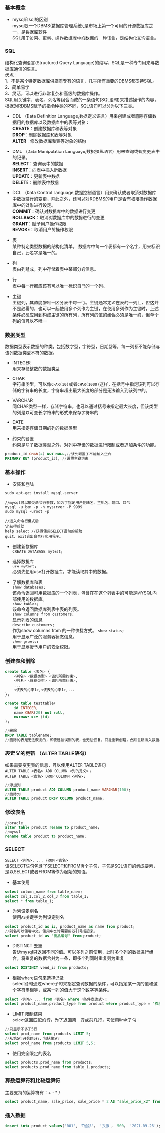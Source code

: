 ### 基本概念  
- mysql和sql的区别   
mysql是一个DBMS(数据库管理系统),是市场上第一个可用的开源数据库之一，是数据库软件   
SQL用于访问、更新、操作数据库中的数据的一种语言，是结构化查询语言。

### SQL  
结构化查询语言(Structured Query Language)的缩写，SQL是一种专门用来与数据库通信的语言。  
优点：  
1、不是某个特定数据库供应商专有的语言，几乎所有重要的DBMS都支持SQL。  
2、简单易学   
3、灵活，可以进行非常复杂和高级的数据库操作。   
SQL用关键字、表名、列名等组合而成的一条语句(SQL语句)来描述操作的内容，   
根据对RDBMS赋予的指令种类的不同，SQL语句可以分为以下三类。  
- DDL （Data Definition Language,数据定义语言）用来创建或者删除存储数据用的数据库以及数据库中的表等对象：   
**CREATE**：创建数据库和表等对象  
**DROP**：删除数据库和表等对象  
**ALTER**：修改数据库和表等对象的结构   

- DML （Data Manipulation Language,数据操纵语言）用来查询或者变更表中的记录。  
**SELECT**：查询表中的数据    
**INSERT**：向表中插入新数据   
**UPDATE**：更新表中数据    
**DELETE**：删除表中数据  

- DCL （Data Control Language,数据控制语言）用来确认或者取消对数据库中数据进行的变更，除此之外，还可以对RDBMS的用户是否有权限操作数据库中的对象进行设定。  
**COMMIT**：确认对数据库中的数据进行变更  
**ROLLBACK**：取消对数据库中的数据进行的变更  
**GRANT**：赋予用户操作权限   
**REVOKE**：取消用户的操作权限   





- 表  
某种特定类型数据的结构化清单。  数据库中每一个表都有一个名字，用来标识自己，此名字是唯一的。

- 列  
表由列组成，列中存储着表中某部分的信息。  

- 行  
表中每一行都应该有可以唯一标识自己的一个列。  

- 主键   
主键列，其值能够唯一区分表中每一行。主键通常定义在表的一列上，但这并不是必需的，也可以一起使用多个列作为主键，在使用多列作为主键时，上述条件必须应用到构成主键的所有列，所有列的值的组合必须是唯一的，但单个列的值可以不唯一  

### 数据类型   
数据类型表示数据的种类，包括数字型，字符型，日期型等，每一列都不能存储与该列数据类型不符的数据。   
- INTEGER   
    用来存储整数的数据类型   
- CHAR   
    字符串类型，可以像`CHAR(10)`或者`CHAR(1000)`这样，在括号中指定该列可以存储的字符串的长度，字符串超出最大长度的部分是无法输入到该列中的。  
- VARCHAR   
    同CHAR类型一样，存储字符串，也可以通过括号来指定最大长度，但该类型的列是以可变长字符串的形式来保存字符串的  

- DATE  
    用来指定存储日期的列的数据类型   
     
- 约束的设置    
    约束是除了数据类型之外，对列中存储的数据进行限制或者追加条件的功能。   
```SQL
product_id CHAR(4) NOT NULL,//该列设置了不能输入空白  
PRIMARY KEY (product_id), //设置主键约束
```


### 基本操作  

- 安装和登陆  
```shell
sudo apt-get install mysql-server

//mysql可以接受命令行参数，如为了指定用户登陆名、主机名、端口、口令  
mysql -u ben -p -h myserver -P 9999
sudo mysql -uroot -p  

//进入命令行模式后  
\h获得帮助  
help select //获得使用SELECT语句的帮助
quit、exit退出命令行实用程序。 
``` 

- 创建新数据库  
`CREATE DATABASE mytest;`   

- 选择数据库  
`use mytest;`   
必须先使用use打开数据库，才能读取其中的数据。  

- 了解数据库和表  
`show databases;`  
该命令返回可用数据库的一个列表，包含在在这个列表中的可能是MYSQL内部使用的数据库。   
`show tables;`  
该命令返回数据库列表中表的列表。   
`show columns from customers;`  
显示列表的信息   
`describe customers;`    
作为show columns from 的一种快捷方式。 
`show status;`  
用于显示广泛的服务器状态信息。  
`show grants;`  
用于显示授予用户的安全权限。  

### 创建表和删除  
```sql  
create table <表名> {
    <列名> <数据类型> <该列所需约束>,
    <列名> <数据类型> <该列所需约束>,
    ...
    <该表的约束1>,<该表的约束1>,...
};

create table testtable(
    id INTEGER, 
    name CHAR(20) not null,
    PRIMARY KEY (id)
);

//删除  
DROP TABLE tablename;
//删除的表是无法恢复的，即使是被误删的表，也无法恢复，只能重新创建，然后重新插入数据。
```

### 表定义的更新  （ALTER TABLE语句）  
如果需要变更表的信息，可以使用ALTER TABLE语句  
`ALTER TABLE <表名> ADD COLUMN <列的定义>；`   
`ALTER TABLE <表名> DROP COLUMN <列名>;`
```sql
//添加列
ALTER TABLE product ADD COLUMN product_name VARCHAR(100);
//删除列
ALTER TABLE product DROP COLUMN product_name;

```

### 修改表名   
```SQL
//oracle  
alter table product rename to product_name;
//mysql
rename table product to product_name;
```

### SELECT  
`SELECT <列名>, ... FROM <表名>`  
该SELECT语句包含了SELECT和FROM两个子句，子句是SQL语句的组成要素，是以SELECT或者FROM等作为起始的短语。   

- 基本使用
```sql  
select column_name from table_naem;
select col_1,col_2,col_3 from table_1;
select * from table_1;
```  
- 为列设定别名   
使用`AS`关键字为列设定别名  
```sql
select product_id as id, product_name as name from product;  
//别名可以使用中文，使用中文时需要用双引号括起来。  
select product_id as "商品编号" from product;
```

- DISTINCT 去重   
告诉mysql只返回不同的值。可以多列之前使用，此时多个列的数据进行组合，将重复的数据合并为一条，即多个列同时重复则为重复
```sql  
select DISTINCT vend_id from products;  
```  

- 根据where语句来选择记录  
select语句通过where子句来指定查询数据的条件，可以指定某一列的值和这个字符串相等，或某一列的值大于这个数字等条件。   
```sql
select <列名> ... from <表名> where <条件表达式>； 
select product_name,product_type from product where product_type = "衣服"；
```

- LIMIT 限制结果  
select返回匹配的行，为了返回第一行或前几行，可使用limit子句：  
```sql
//只显示不多于5行 
select prod_name from products LIMIT 5; 
//从第5行开始的5行，包括第5行
select prod_name from products LIMIT 5,5;  

``` 

- 使用完全限定的表名  
```sql
select products.prod_name from products;
select products.prod_name from table_1.products;
```  


### 算数运算符和比较运算符  
主要支持的运算符有：+ - * /
```sql
select product_name, sale_price, sale_price * 2 AS "sale_price_x2" from product;

```




### 插入数据   

```SQL
insert into product values('001', 'T恤衫'， '衣服'， 500， '2021-09-26');  
```